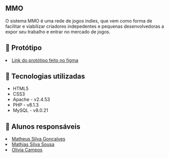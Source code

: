 <h2>MMO</h2>
O sistema MMO é uma rede de jogos indies, que vem como forma de facilitar e viabilizar criadores indepedentes e pequenas desenvolvedoras a expor seu trabalho e entrar no mercado de jogos.

<h2>&#127912 Protótipo</h2>
<li><a href="https://www.figma.com/proto/SdSmbk8628zFsGdzWz52J9/Protótipo-MMO" target="_blank">Link do protótipo feito no figma</a></li>

<h2>&#128295 Tecnologias utilizadas</h2>
<ul>
  <li>HTML5</li>
  <li>CSS3</li>
  <li>Apache - v2.4.53</li>
  <li>PHP - v8.1.3</li>
  <li>MySQL - v8.0.21</li>
</ul>
  
<h2>&#128100 Alunos responsáveis </h2>
   <li><a href="https://github.com/matheusGonks" target="_blank">Matheus Silva Gonçalves</a></li>
   <li><a href="https://github.com/MR-martiny" target="_blank">Mathias Silva Sousa</a></li>
   <li><a href="https://github.com/kdaon" target="_blank">Olivia Campos</a></li>
